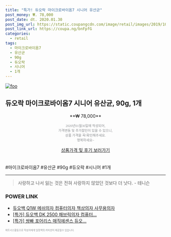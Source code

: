 ```yaml
--- 
title: "특가! 듀오락 마이크로바이옴7 시니어 유산균" 
post_money: ₩. 78,000 
post_date: dt. 2020.01.30 
post_img_url: https://static.coupangcdn.com/image/retail/images/2019/10/01/19/8/70b0be7e-dc1e-47cd-b5f1-949ed9efb504.jpg 
post_link_url: https://coupa.ng/bnFpfG 
categories: 
  - retail 
tags: 
  - 마이크로바이옴7 
  - 유산균 
  - 90g 
  - 듀오락 
  - 시니어 
  - 1개 
--- 
```

[![foo](https://static.coupangcdn.com/image/retail/images/2019/10/01/19/8/70b0be7e-dc1e-47cd-b5f1-949ed9efb504.jpg)](https://coupa.ng/bnFpfG) 

## 듀오락 마이크로바이옴7 시니어 유산균, 90g, 1개 
<p style="text-align: center;">**₩ 78,000**</p> 
<p style="text-align: center;"><span style="color: #898c8f; font-family: Georgia,Times,serif; font-size: 0.75em;">2020년01월30일에 작성되어, <br>가격변동 및 추가할인이 있을 수 있으니,<br> 상품 가격을 꼭!확인해주세요.<br>행복하세요~</span> 
</p>	 
<div markdown="0" style="text-align: center;"><a href="https://coupa.ng/bnFpfG" class="btn btn--success">상품가격 및 후기 보러가기</a></div> 
<br><br> 
  #마이크로바이옴7 #유산균 #90g #듀오락 #시니어 #1개 
<hr> 

> 사랑하고 나서 잃는 것은 전혀 사랑하지 않았던 것보다 더 낫다. - 테니슨 


### POWER LINK

* <a href="https://blog.naver.com/fasyy4321/221788069531" target="_blank">듀오백 Q1W 메쉬의자 컴퓨터의자 책상의자 사무용의자</a>
* <a href="https://blog.naver.com/an0733/221787221601" target="_blank">[특가] 듀오백 DK 2500 패브릭의자 컴퓨터...</a>
* <a href="https://blog.naver.com/an0733/221786980409" target="_blank">[특가] 쌍빠 포어리스 매직에센스 듀오...</a>

<span style="color: #898c8f; font-family: Georgia,Times,serif; font-size: 0.55em;">파트너스활동으로 작성자에게 일정액의 커미션이 제공될수 있습니다.</span> 
